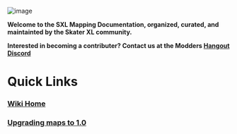 ![image](https://user-images.githubusercontent.com/65366947/88027403-0b5da300-caec-11ea-8c39-168958d4a245.png)

**Welcome to the SXL Mapping Documentation, organized, curated, and maintainted by the Skater XL community.**

**Interested in becoming a contributer? Contact us at the Modders [Hangout Discord](https://discord.gg/X27YBv5)**

# Quick Links

### [Wiki Home](https://github.com/SqueegeeDino/skaterxl-mapping-wiki/wiki)

### [Upgrading maps to 1.0](https://github.com/SqueegeeDino/skaterxl-mapping-wiki/wiki/Upgrading-to-1.0)
